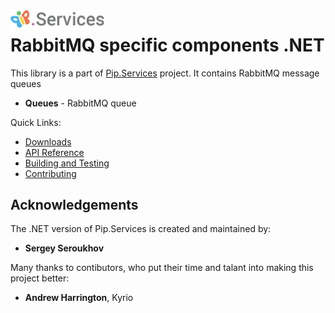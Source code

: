 # <img src="https://github.com/pip-services/pip-services/raw/master/design/Logo.png" alt="Pip.Services Logo" style="max-width:30%"> <br/> RabbitMQ specific components .NET

This library is a part of [Pip.Services](https://github.com/pip-services3/pip-services3) project.
It contains RabbitMQ message queues

- **Queues** - RabbitMQ queue

Quick Links:

* [Downloads](https://github.com/pip-services3-dotnet/pip-services3-rabbitmq-dotnet/blob/master/doc/Downloads.md)
* [API Reference](https://pip-services3-dotnet.github.io/pip-services3-rabbitmq-dotnet/)
* [Building and Testing](https://github.com/pip-services3-dotnet/pip-services3-rabbitmq-dotnet/blob/master/doc/Development.md)
* [Contributing](https://github.com/pip-services3-dotnet/pip-services3-rabbitmq-dotnet/blob/master/doc/Development.md/#contrib)

## Acknowledgements

The .NET version of Pip.Services is created and maintained by:
- **Sergey Seroukhov**

Many thanks to contibutors, who put their time and talant into making this project better:
- **Andrew Harrington**, Kyrio
